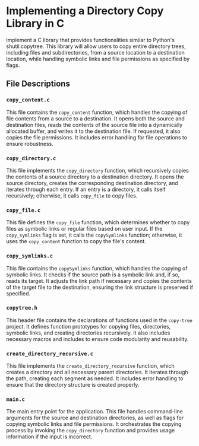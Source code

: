 # Implementing a Directory Copy Library in C

implement a C library that provides functionalities similar to Python's shutil.copytree. This library will allow users to copy entire directory trees, including files and subdirectories, from a source location to a destination location, while handling symbolic links and file permissions as specified by flags.

## File Descriptions

### `copy_content.c`  
This file contains the `copy_content` function, which handles the copying of file contents from a source to a destination. It opens both the source and destination files, reads the contents of the source file into a dynamically allocated buffer, and writes it to the destination file. If requested, it also copies the file permissions. It includes error handling for file operations to ensure robustness.

### `copy_directory.c`  
This file implements the `copy_directory` function, which recursively copies the contents of a source directory to a destination directory. It opens the source directory, creates the corresponding destination directory, and iterates through each entry. If an entry is a directory, it calls itself recursively; otherwise, it calls `copy_file` to copy files.

### `copy_file.c`  
This file defines the `copy_file` function, which determines whether to copy files as symbolic links or regular files based on user input. If the `copy_symlinks` flag is set, it calls the `copySymlinks` function; otherwise, it uses the `copy_content` function to copy the file's content.

### `copy_symlinks.c`  
This file contains the `copySymlinks` function, which handles the copying of symbolic links. It checks if the source path is a symbolic link and, if so, reads its target. It adjusts the link path if necessary and copies the contents of the target file to the destination, ensuring the link structure is preserved if specified.

### `copytree.h`  
This header file contains the declarations of functions used in the `copy-tree` project. It defines function prototypes for copying files, directories, symbolic links, and creating directories recursively. It also includes necessary macros and includes to ensure code modularity and reusability.

### `create_directory_recursive.c`  
This file implements the `create_directory_recursive` function, which creates a directory and all necessary parent directories. It iterates through the path, creating each segment as needed. It includes error handling to ensure that the directory structure is created properly.

### `main.c`  
The main entry point for the application. This file handles command-line arguments for the source and destination directories, as well as flags for copying symbolic links and file permissions. It orchestrates the copying process by invoking the `copy_directory` function and provides usage information if the input is incorrect.
